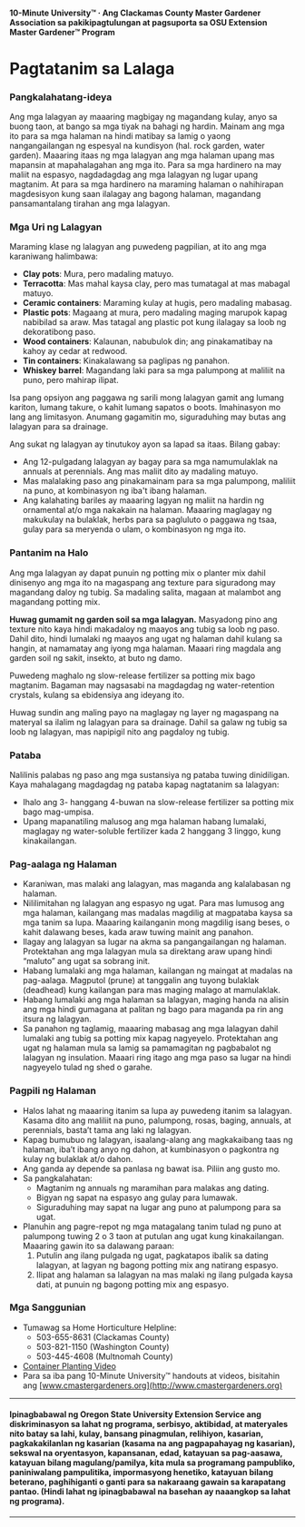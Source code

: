 #### 10-Minute University™ · Ang Clackamas County Master Gardener Association sa pakikipagtulungan at pagsuporta sa OSU Extension Master Gardener™ Program

# Pagtatanim sa Lalaga

### Pangkalahatang-ideya

Ang mga lalagyan ay maaaring magbigay ng magandang kulay, anyo sa buong taon, at bango sa mga tiyak na bahagi ng hardin. Mainam ang mga ito para sa mga halaman na hindi matibay sa lamig o yaong nangangailangan ng espesyal na kundisyon (hal. rock garden, water garden). Maaaring itaas ng mga lalagyan ang mga halaman upang mas mapansin at mapahalagahan ang mga ito. Para sa mga hardinero na may maliit na espasyo, nagdadagdag ang mga lalagyan ng lugar upang magtanim. At para sa mga hardinero na maraming halaman o nahihirapan magdesisyon kung saan ilalagay ang bagong halaman, magandang pansamantalang tirahan ang mga lalagyan.

### Mga Uri ng Lalagyan

Maraming klase ng lalagyan ang puwedeng pagpilian, at ito ang mga karaniwang halimbawa:

- **Clay pots**: Mura, pero madaling matuyo.
- **Terracotta**: Mas mahal kaysa clay, pero mas tumatagal at mas mabagal matuyo.
- **Ceramic containers**: Maraming kulay at hugis, pero madaling mabasag.
- **Plastic pots**: Magaang at mura, pero madaling maging marupok kapag nabibilad sa araw. Mas tatagal ang plastic pot kung ilalagay sa loob ng dekoratibong paso.
- **Wood containers**: Kalaunan, nabubulok din; ang pinakamatibay na kahoy ay cedar at redwood.
- **Tin containers**: Kinakalawang sa paglipas ng panahon.
- **Whiskey barrel**: Magandang laki para sa mga palumpong at maliliit na puno, pero mahirap ilipat.

Isa pang opsiyon ang paggawa ng sarili mong lalagyan gamit ang lumang kariton, lumang takure, o kahit lumang sapatos o boots. Imahinasyon mo lang ang limitasyon. Anumang gagamitin mo, siguraduhing may butas ang lalagyan para sa drainage.

Ang sukat ng lalagyan ay tinutukoy ayon sa lapad sa itaas. Bilang gabay:

- Ang 12-pulgadang lalagyan ay bagay para sa mga namumulaklak na annuals at perennials. Ang mas maliit dito ay madaling matuyo.
- Mas malalaking paso ang pinakamainam para sa mga palumpong, maliliit na puno, at kombinasyon ng iba't ibang halaman.
- Ang kalahating bariles ay maaaring lagyan ng maliit na hardin ng ornamental at/o mga nakakain na halaman. Maaaring maglagay ng makukulay na bulaklak, herbs para sa pagluluto o paggawa ng tsaa, gulay para sa meryenda o ulam, o kombinasyon ng mga ito.

### Pantanim na Halo

Ang mga lalagyan ay dapat punuin ng potting mix o planter mix dahil dinisenyo ang mga ito na magaspang ang texture para siguradong may magandang daloy ng tubig. Sa madaling salita, magaan at malambot ang magandang potting mix.

**Huwag gumamit ng garden soil sa mga lalagyan.** Masyadong pino ang texture nito kaya hindi makadaloy ng maayos ang tubig sa loob ng paso. Dahil dito, hindi lumalaki ng maayos ang ugat ng halaman dahil kulang sa hangin, at namamatay ang iyong mga halaman. Maaari ring magdala ang garden soil ng sakit, insekto, at buto ng damo.

Puwedeng maghalo ng slow-release fertilizer sa potting mix bago magtanim. Bagaman may nagsasabi na magdagdag ng water-retention crystals, kulang sa ebidensiya ang ideyang ito.

Huwag sundin ang maling payo na maglagay ng layer ng magaspang na materyal sa ilalim ng lalagyan para sa drainage. Dahil sa galaw ng tubig sa loob ng lalagyan, mas napipigil nito ang pagdaloy ng tubig.

### Pataba

Nalilinis palabas ng paso ang mga sustansiya ng pataba tuwing dinidiligan. Kaya mahalagang magdagdag ng pataba kapag nagtatanim sa lalagyan:

- Ihalo ang 3- hanggang 4-buwan na slow-release fertilizer sa potting mix bago mag-umpisa.
- Upang mapanatiling malusog ang mga halaman habang lumalaki, maglagay ng water-soluble fertilizer kada 2 hanggang 3 linggo, kung kinakailangan.

### Pag-aalaga ng Halaman

- Karaniwan, mas malaki ang lalagyan, mas maganda ang kalalabasan ng halaman.
- Nililimitahan ng lalagyan ang espasyo ng ugat. Para mas lumusog ang mga halaman, kailangang mas madalas magdilig at magpataba kaysa sa mga tanim sa lupa. Maaaring kailanganin mong magdilig isang beses, o kahit dalawang beses, kada araw tuwing mainit ang panahon.
- Ilagay ang lalagyan sa lugar na akma sa pangangailangan ng halaman. Protektahan ang mga lalagyan mula sa direktang araw upang hindi “maluto” ang ugat sa sobrang init.
- Habang lumalaki ang mga halaman, kailangan ng maingat at madalas na pag-aalaga. Magputol (prune) at tanggalin ang tuyong bulaklak (deadhead) kung kailangan para mas maging malago at mamulaklak.
- Habang lumalaki ang mga halaman sa lalagyan, maging handa na alisin ang mga hindi gumagana at palitan ng bago para maganda pa rin ang itsura ng lalagyan.
- Sa panahon ng taglamig, maaaring mabasag ang mga lalagyan dahil lumalaki ang tubig sa potting mix kapag nagyeyelo. Protektahan ang ugat ng halaman mula sa lamig sa pamamagitan ng pagbabalot ng lalagyan ng insulation. Maaari ring itago ang mga paso sa lugar na hindi nagyeyelo tulad ng shed o garahe.

### Pagpili ng Halaman

- Halos lahat ng maaaring itanim sa lupa ay puwedeng itanim sa lalagyan. Kasama dito ang maliliit na puno, palumpong, rosas, baging, annuals, at perennials, basta’t tama ang laki ng lalagyan.
- Kapag bumubuo ng lalagyan, isaalang-alang ang magkakaibang taas ng halaman, iba’t ibang anyo ng dahon, at kumbinasyon o pagkontra ng kulay ng bulaklak at/o dahon.
- Ang ganda ay depende sa panlasa ng bawat isa. Piliin ang gusto mo.
- Sa pangkalahatan:
  - Magtanim ng annuals ng maramihan para malakas ang dating.
  - Bigyan ng sapat na espasyo ang gulay para lumawak.
  - Siguraduhing may sapat na lugar ang puno at palumpong para sa ugat.
- Planuhin ang pagre-repot ng mga matagalang tanim tulad ng puno at palumpong tuwing 2 o 3 taon at putulan ang ugat kung kinakailangan. Maaaring gawin ito sa dalawang paraan:
  1. Putulin ang ilang pulgada ng ugat, pagkatapos ibalik sa dating lalagyan, at lagyan ng bagong potting mix ang natirang espasyo.
  2. Ilipat ang halaman sa lalagyan na mas malaki ng ilang pulgada kaysa dati, at punuin ng bagong potting mix ang espasyo.

### Mga Sanggunian

- Tumawag sa Home Horticulture Helpline:
  - 503-655-8631 (Clackamas County)
  - 503-821-1150 (Washington County)
  - 503-445-4608 (Multnomah County)
- [Container Planting Video](https://www.youtube.com/watch?v=wHnYV-kgJ0c)
- Para sa iba pang 10-Minute University™ handouts at videos, bisitahin ang [www.cmastergardeners.org](http://www.cmastergardeners.org)

---

#### Ipinagbabawal ng Oregon State University Extension Service ang diskriminasyon sa lahat ng programa, serbisyo, aktibidad, at materyales nito batay sa lahi, kulay, bansang pinagmulan, relihiyon, kasarian, pagkakakilanlan ng kasarian (kasama na ang pagpapahayag ng kasarian), sekswal na oryentasyon, kapansanan, edad, katayuan sa pag-aasawa, katayuan bilang magulang/pamilya, kita mula sa programang pampubliko, paniniwalang pampulitika, impormasyong henetiko, katayuan bilang beterano, paghihiganti o ganti para sa nakaraang gawain sa karapatang pantao. (Hindi lahat ng ipinagbabawal na basehan ay naaangkop sa lahat ng programa).
---